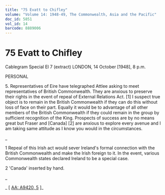 ```yaml
---
title: "75 Evatt to Chifley"
volume: "Volume 14: 1948-49, The Commonwealth, Asia and the Pacific"
doc_id: 5851
vol_id: 14
barcode: 8889006
---
```


# 75 Evatt to Chifley

Cablegram Special El 7 (extract) LONDON, 14 October [1948], 8 p.m.

PERSONAL

5\. Representatives of Eire have telegraphed Attlee asking to meet representatives of British Commonwealth. They are anxious to preserve their rights in the event of repeal of External Relations Act. [1] I suspect true object is to remain in the British Commonwealth if they can do this without loss of face on their part. Equally it would be to advantage of all other members of the British Commonwealth if they could remain in the group by sufficient recognition of the King. Prospects of success are by no means great but Fraser and [Canada] [2] are anxious to explore every avenue and I am taking same attitude as I know you would in the circumstances.

_

1 Repeal of this Irish act would sever Ireland's formal connection with the British Commonwealth and make the Irish foreign to it. In the event, various Commonwealth states declared Ireland to be a special case.

2 'Canada' inserted by hand.

_

_ [ [AA: A9420, 5](http://www.naa.gov.au/cgi-bin/Search?O=I&Number=8889006) ]_
